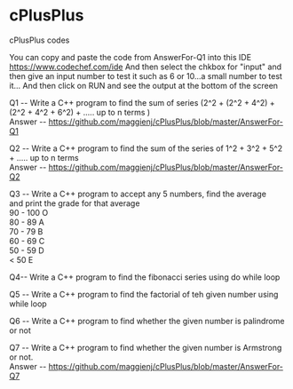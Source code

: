 # cPlusPlus
cPlusPlus codes

You can copy and paste the code from AnswerFor-Q1 into this IDE <https://www.codechef.com/ide>
And then select the chkbox for "input" and then give an input number to test it such as 6 or 10...a small number to test it...
And then click on RUN and see the output at the bottom of the screen


Q1 --
Write a C++ program to find the sum of series (2^2 + (2^2 + 4^2) + (2^2 + 4^2 + 6^2) + ..... up to n terms ) </br>
Answer -- <https://github.com/maggienj/cPlusPlus/blob/master/AnswerFor-Q1>

Q2 --
Write a C++ program to find the sum of the series of 1^2 + 3^2 + 5^2 + ..... up to n terms </br>
Answer -- <https://github.com/maggienj/cPlusPlus/blob/master/AnswerFor-Q2>

Q3 -- 
Write a C++ program to accept any 5 numbers, find the average </br>
and print the grade for that average <br>
90 - 100   O </br>
80 - 89    A </BR>
70 - 79    B </br>
60 - 69    C  </br>
50 - 59    D  </br>
< 50       E  </br>



Q4-- 
Write a C++ program to find the fibonacci series using do while loop </br>

Q5 --
Write a C++ program to find the factorial of teh given number using while loop </br>

Q6 --
Write a C++ program to find whether the given number is palindrome or not </br>




Q7 --
Write a C++ program to find whether the given number is Armstrong or not. </br>
Answer -- <https://github.com/maggienj/cPlusPlus/blob/master/AnswerFor-Q7>


